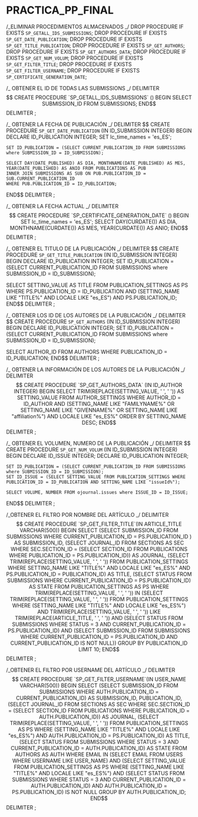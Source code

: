 # PRACTICA_PP_FINAL

/_ELIMINAR PROCEDIMIENTOS ALMACENADOS _/
DROP PROCEDURE IF EXISTS `SP_GETALL_IDS_SUBMISSIONS`;
DROP PROCEDURE IF EXISTS `SP_GET_DATE_PUBLICATION`;
DROP PROCEDURE IF EXISTS `SP_GET_TITLE_PUBLICATION`;
DROP PROCEDURE IF EXISTS `SP_GET_AUTHORS`;
DROP PROCEDURE IF EXISTS `SP_GET_AUTHORS_DATA`;
DROP PROCEDURE IF EXISTS `SP_GET_NUM_VOLUM`;
DROP PROCEDURE IF EXISTS `SP_GET_FILTER_TITLE`;
DROP PROCEDURE IF EXISTS `SP_GET_FILTER_USERNAME`;
DROP PROCEDURE IF EXISTS `SP_CERTIFICATE_GENERATION_DATE`;

/_ OBTENER EL ID DE TODAS LAS SUBMISSIONS _/
DELIMITER $$
CREATE PROCEDURE `SP_GETALL_IDS_SUBMISSIONS` ()
BEGIN
	SELECT SUBMISSION_ID FROM SUBMISSIONS;
END$$
DELIMITER ;

/_ OBTENER LA FECHA DE PUBLICACIÓN _/
DELIMITER $$
CREATE PROCEDURE `SP_GET_DATE_PUBLICATION` (IN ID_SUBMISSION INTEGER)
BEGIN
DECLARE ID_PUBLICATION INTEGER;
SET lc_time_names = 'es_ES';

    SET ID_PUBLICATION = (SELECT CURRENT_PUBLICATION_ID FROM SUBMISSIONS where SUBMISSION_ID = ID_SUBMISSION);

    SELECT DAY(DATE_PUBLISHED) AS DIA, MONTHNAME(DATE_PUBLISHED) AS MES, YEAR(DATE_PUBLISHED) AS ANIO FROM PUBLICATIONS AS PUB
    INNER JOIN SUBMISSIONS AS SUB ON PUB.PUBLICATION_ID = SUB.CURRENT_PUBLICATION_ID
    WHERE PUB.PUBLICATION_ID = ID_PUBLICATION;

END$$
DELIMITER ;

/_ OBTENER LA FECHA ACTUAL _/
DELIMITER $$
CREATE PROCEDURE `SP_CERTIFICATE_GENERATION_DATE` ()
BEGIN
	SET lc_time_names = 'es_ES';
	SELECT DAY(CURDATE()) AS DIA, MONTHNAME(CURDATE()) AS MES, YEAR(CURDATE()) AS ANIO;
END$$
DELIMITER ;

/_ OBTENER EL TITULO DE LA PUBLICACIÓN _/
DELIMITER $$
CREATE PROCEDURE `SP_GET_TITLE_PUBLICATION` (IN ID_SUBMISSION INTEGER)
BEGIN
DECLARE ID_PUBLICATION INTEGER;
SET ID_PUBLICATION = (SELECT CURRENT_PUBLICATION_ID FROM SUBMISSIONS where SUBMISSION_ID = ID_SUBMISSION);

SELECT SETTING_VALUE AS TITLE FROM PUBLICATION_SETTINGS AS PS WHERE PS.PUBLICATION_ID = ID_PUBLICATION AND
(SETTING_NAME LIKE "TITLE%" AND LOCALE LIKE "es_ES") AND PS.PUBLICATION_ID;
END$$
DELIMITER ;

/_ OBTENER LOS ID DE LOS AUTORES DE LA PUBLICACIÓN _/
DELIMITER $$
CREATE PROCEDURE `SP_GET_AUTHORS` (IN ID_SUBMISSION INTEGER)
BEGIN
DECLARE ID_PUBLICATION INTEGER;
SET ID_PUBLICATION = (SELECT CURRENT_PUBLICATION_ID FROM SUBMISSIONS where SUBMISSION_ID = ID_SUBMISSION);

SELECT AUTHOR_ID FROM AUTHORS WHERE PUBLICATION_ID = ID_PUBLICATION;
END$$
DELIMITER ;

/_ OBTENER LA INFORMACIÓN DE LOS AUTORES DE LA PUBLICACIÓN _/
DELIMITER $$
CREATE PROCEDURE `SP_GET_AUTHORS_DATA` (IN ID_AUTHOR INTEGER)
BEGIN
SELECT TRIM(REPLACE(SETTING_VALUE, '  ', ' ')) AS SETTING_VALUE FROM AUTHOR_SETTINGS 
WHERE AUTHOR_ID = ID_AUTHOR AND (SETTING_NAME LIKE "FAMILYNAME%" OR SETTING_NAME LIKE "GIVENNAME%" OR 
SETTING_NAME LIKE "affiliation%") AND LOCALE LIKE "es_ES%" ORDER BY SETTING_NAME DESC;	
END$$
DELIMITER ;

/_ OBTENER EL VOLUMEN, NUMERO DE LA PUBLICACIÓN _/
DELIMITER $$
CREATE PROCEDURE `SP_GET_NUM_VOLUM` (IN ID_SUBMISSION INTEGER)
BEGIN
DECLARE ID_ISSUE INTEGER;
DECLARE ID_PUBLICATION INTEGER;

    SET ID_PUBLICATION = (SELECT CURRENT_PUBLICATION_ID FROM SUBMISSIONS where SUBMISSION_ID = ID_SUBMISSION);
    SET ID_ISSUE = (SELECT SETTING_VALUE fROM PUBLICATION_SETTINGS WHERE PUBLICATION_ID = ID_PUBLICATION AND SETTING_NAME LIKE "issueId%");

    SELECT VOLUME, NUMBER FROM ojournal.issues where ISSUE_ID = ID_ISSUE;

END$$
DELIMITER ;

/_OBTENER EL FILTRO POR NOMBRE DEL ARTÍCULO _/
DELIMITER $$
CREATE PROCEDURE `SP_GET_FILTER_TITLE`(IN ARTICLE_TITLE VARCHAR(500))
BEGIN
	SELECT (SELECT SUBMISSION_ID FROM SUBMISSIONS WHERE CURRENT_PUBLICATION_ID = PS.PUBLICATION_ID ) AS SUBMISSION_ID,
	(SELECT JOURNAL_ID FROM SECTIONS AS SEC WHERE SEC.SECTION_ID = (SELECT SECTION_ID FROM PUBLICATIONS WHERE PUBLICATION_ID = PS.PUBLICATION_ID)) AS JOURNAL,
	(SELECT TRIM(REPLACE(SETTING_VALUE, '  ', ' ')) FROM PUBLICATION_SETTINGS WHERE SETTING_NAME LIKE "TITLE%" AND LOCALE LIKE "es_ES%" AND PS.PUBLICATION_ID = PUBLICATION_ID) AS TITLE, 
	(SELECT STATUS FROM SUBMISSIONS WHERE CURRENT_PUBLICATION_ID = PS.PUBLICATION_ID) AS STATE 
	FROM PUBLICATION_SETTINGS AS PS 
	WHERE TRIM(REPLACE(SETTING_VALUE, '  ', ' ')) IN 
	(SELECT TRIM(REPLACE(SETTING_VALUE, '  ', ' ')) FROM PUBLICATION_SETTINGS 
	WHERE (SETTING_NAME LIKE "TITLE%" AND LOCALE LIKE "es_ES%") AND TRIM(REPLACE(SETTING_VALUE, '  ', ' ')) LIKE TRIM(REPLACE(ARTICLE_TITLE, '  ', ' '))
	AND (SELECT STATUS FROM SUBMISSIONS WHERE STATUS = 3 AND CURRENT_PUBLICATION_ID = PS.PUBLICATION_ID)
	AND (SELECT SUBMISSION_ID FROM SUBMISSIONS WHERE CURRENT_PUBLICATION_ID = PS.PUBLICATION_ID  AND CURRENT_PUBLICATION_ID IS NOT NULL)) 
	GROUP BY PUBLICATION_ID LIMIT 10;
END$$
DELIMITER ;

/_OBTENER EL FILTRO POR USERNAME DEL ARTÍCULO _/
DELIMITER $$
CREATE PROCEDURE `SP_GET_FILTER_USERNAME`(IN USER_NAME VARCHAR(500))
BEGIN
	SELECT (SELECT SUBMISSION_ID FROM SUBMISSIONS WHERE AUTH.PUBLICATION_ID = CURRENT_PUBLICATION_ID) AS SUBMISSION_ID, 
	PUBLICATION_ID,
    (SELECT JOURNAL_ID FROM SECTIONS AS SEC WHERE SEC.SECTION_ID = (SELECT SECTION_ID FROM PUBLICATIONS WHERE PUBLICATION_ID = AUTH.PUBLICATION_ID)) 
	AS JOURNAL,
    (SELECT TRIM(REPLACE(SETTING_VALUE, '  ', ' ')) FROM PUBLICATION_SETTINGS AS PS WHERE (SETTING_NAME LIKE "TITLE%" AND LOCALE LIKE "es_ES%")
	AND AUTH.PUBLICATION_ID = PS.PUBLICATION_ID) AS TITLE, 
	(SELECT STATUS FROM SUBMISSIONS WHERE STATUS = 3 AND CURRENT_PUBLICATION_ID = AUTH.PUBLICATION_ID) AS STATE 
	FROM AUTHORS AS AUTH WHERE EMAIL IN (SELECT EMAIL FROM USERS WHERE USERNAME LIKE USER_NAME) 
    AND (SELECT SETTING_VALUE FROM PUBLICATION_SETTINGS AS PS WHERE (SETTING_NAME LIKE "TITLE%" AND LOCALE LIKE "es_ES%")
    AND (SELECT STATUS FROM SUBMISSIONS WHERE STATUS = 3 AND CURRENT_PUBLICATION_ID = AUTH.PUBLICATION_ID)
	AND AUTH.PUBLICATION_ID = PS.PUBLICATION_ID) IS NOT NULL
	GROUP BY AUTH.PUBLICATION_ID;
END$$
DELIMITER ;
